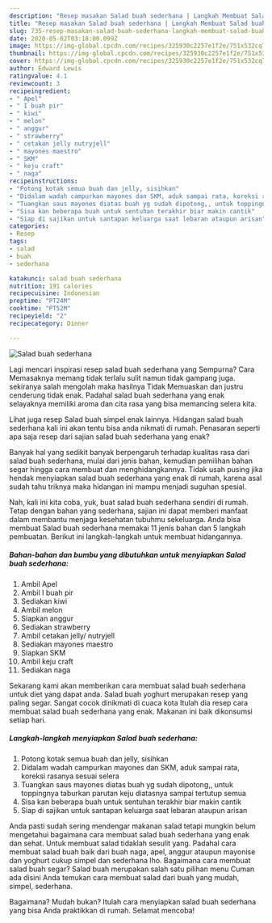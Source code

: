 ```yaml
---
description: "Resep masakan Salad buah sederhana | Langkah Membuat Salad buah sederhana Yang Bikin Ngiler"
title: "Resep masakan Salad buah sederhana | Langkah Membuat Salad buah sederhana Yang Bikin Ngiler"
slug: 735-resep-masakan-salad-buah-sederhana-langkah-membuat-salad-buah-sederhana-yang-bikin-ngiler
date: 2020-05-02T03:18:00.099Z
image: https://img-global.cpcdn.com/recipes/325930c2257e1f2e/751x532cq70/salad-buah-sederhana-foto-resep-utama.jpg
thumbnail: https://img-global.cpcdn.com/recipes/325930c2257e1f2e/751x532cq70/salad-buah-sederhana-foto-resep-utama.jpg
cover: https://img-global.cpcdn.com/recipes/325930c2257e1f2e/751x532cq70/salad-buah-sederhana-foto-resep-utama.jpg
author: Edward Lewis
ratingvalue: 4.1
reviewcount: 3
recipeingredient:
- " Apel"
- " I buah pir"
- " kiwi"
- " melon"
- " anggur"
- " strawberry"
- " cetakan jelly nutryjell"
- " mayones maestro"
- " SKM"
- " keju craft"
- " naga"
recipeinstructions:
- "Potong kotak semua buah dan jelly, sisihkan"
- "Didalam wadah campurkan mayones dan SKM, aduk sampai rata, koreksi rasanya sesuai selera"
- "Tuangkan saus mayones diatas buah yg sudah dipotong,, untuk toppingnya taburkan parutan keju diatasnya sampai tertutup semua"
- "Sisa kan beberapa buah untuk sentuhan terakhir biar makin cantik"
- "Siap di sajikan untuk santapan keluarga saat lebaran ataupun arisan"
categories:
- Resep
tags:
- salad
- buah
- sederhana

katakunci: salad buah sederhana 
nutrition: 191 calories
recipecuisine: Indonesian
preptime: "PT24M"
cooktime: "PT52M"
recipeyield: "2"
recipecategory: Dinner

---
```



![Salad buah sederhana](https://img-global.cpcdn.com/recipes/325930c2257e1f2e/751x532cq70/salad-buah-sederhana-foto-resep-utama.jpg)

Lagi mencari inspirasi resep salad buah sederhana yang Sempurna? Cara Memasaknya memang tidak terlalu sulit namun tidak gampang juga. sekiranya salah mengolah maka hasilnya Tidak Memuaskan dan justru cenderung tidak enak. Padahal salad buah sederhana yang enak selayaknya memiliki aroma dan cita rasa yang bisa memancing selera kita.

Lihat juga resep Salad buah simpel enak lainnya. Hidangan salad buah sederhana kali ini akan tentu bisa anda nikmati di rumah. Penasaran seperti apa saja resep dari sajian salad buah sederhana yang enak?

Banyak hal yang sedikit banyak berpengaruh terhadap kualitas rasa dari salad buah sederhana, mulai dari jenis bahan, kemudian pemilihan bahan segar hingga cara membuat dan menghidangkannya. Tidak usah pusing jika hendak menyiapkan salad buah sederhana yang enak di rumah, karena asal sudah tahu triknya maka hidangan ini mampu menjadi suguhan spesial.


Nah, kali ini kita coba, yuk, buat salad buah sederhana sendiri di rumah. Tetap dengan bahan yang sederhana, sajian ini dapat memberi manfaat dalam membantu menjaga kesehatan tubuhmu sekeluarga. Anda bisa membuat Salad buah sederhana memakai 11 jenis bahan dan 5 langkah pembuatan. Berikut ini langkah-langkah untuk membuat hidangannya.

<!--inarticleads1-->

##### Bahan-bahan dan bumbu yang dibutuhkan untuk menyiapkan Salad buah sederhana:

1. Ambil  Apel
1. Ambil  I buah pir
1. Sediakan  kiwi
1. Ambil  melon
1. Siapkan  anggur
1. Sediakan  strawberry
1. Ambil  cetakan jelly/ nutryjell
1. Sediakan  mayones maestro
1. Siapkan  SKM
1. Ambil  keju craft
1. Sediakan  naga


Sekarang kami akan memberikan cara membuat salad buah sederhana untuk diet yang dapat anda. Salad buah yoghurt merupakan resep yang paling segar. Sangat cocok dinikmati di cuaca kota Itulah dia resep cara membuat salad buah sederhana yang enak. Makanan ini baik dikonsumsi setiap hari. 

<!--inarticleads2-->

##### Langkah-langkah menyiapkan Salad buah sederhana:

1. Potong kotak semua buah dan jelly, sisihkan
1. Didalam wadah campurkan mayones dan SKM, aduk sampai rata, koreksi rasanya sesuai selera
1. Tuangkan saus mayones diatas buah yg sudah dipotong,, untuk toppingnya taburkan parutan keju diatasnya sampai tertutup semua
1. Sisa kan beberapa buah untuk sentuhan terakhir biar makin cantik
1. Siap di sajikan untuk santapan keluarga saat lebaran ataupun arisan


Anda pasti sudah sering mendengar makanan salad tetapi mungkin belum mengetahui bagaimana cara membuat salad buah sederhana yang enak dan sehat. Untuk membuat salad tidaklah sesulit yang. Padahal cara membuat salad buah baik dari buah naga, apel, anggur ataupun mayonise dan yoghurt cukup simpel dan sederhana lho. Bagaimana cara membuat salad buah segar? Salad buah merupakan salah satu pilihan menu Cuman ada disini Anda temukan cara membuat salad dari buah yang mudah, simpel, sederhana. 

Bagaimana? Mudah bukan? Itulah cara menyiapkan salad buah sederhana yang bisa Anda praktikkan di rumah. Selamat mencoba!
